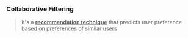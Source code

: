 ### Collaborative Filtering

> It's a <ins>**recommendation technique**</ins> that predicts user preference based on preferences of similar users
